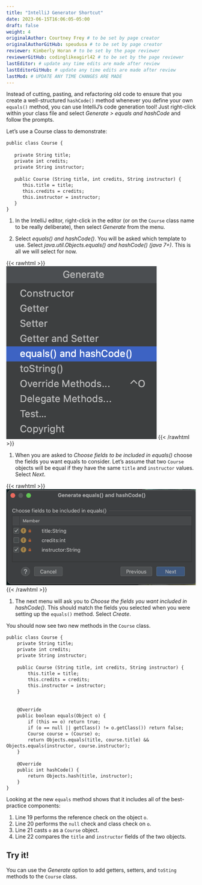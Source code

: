 ```yaml
---
title: "IntelliJ Generator Shortcut"
date: 2023-06-15T16:06:05-05:00
draft: false
weight: 4 
originalAuthor: Courtney Frey # to be set by page creator
originalAuthorGitHub: speudusa # to be set by page creator
reviewer: Kimberly Horan # to be set by the page reviewer
reviewerGitHub: codinglikeagirl42 # to be set by the page reviewer
lastEditor: # update any time edits are made after review
lastEditorGitHub: # update any time edits are made after review
lastMod: # UPDATE ANY TIME CHANGES ARE MADE
---
```


Instead of cutting, pasting, and refactoring old code to ensure that you create a well-structured `hashCode()` method whenever you define your own `equals()` method, you can use IntelliJ’s code generation tool! Just right-click within your class file and select _Generate > equals and hashCode_ and follow the prompts.

Let’s use a Course class to demonstrate:

```java{linenos=table,hl_lines=[],linenostart=1}
public class Course {

   private String title;
   private int credits;
   private String instructor;

   public Course (String title, int credits, String instructor) {
      this.title = title;
      this.credits = credits;
      this.instructor = instructor;
   }
}
```

1. In the IntelliJ editor, right-click in the editor (or on the `Course` class name to be really deliberate), then select _Generate_ from the menu.

1. Select _equals() and hashCode()_.  You will be asked which template to use.  Select _java.util.Objects.equals() and hashCode() (java 7+)_.  This is all we will select for now.

{{< rawhtml >}}
   <img src="../images/equals-hasCode.png" alt="menu for shortcuts" />
{{< /rawhtml >}}

1. When you are asked to _Choose fields to be included in equals()_  choose the fields you want equals to consider. Let’s assume that two `Course` objects will be equal if they have the same `title` and `instructor` values.  Select _Next_.

{{< rawhtml >}}
   <img src="../images/select-elements.png" alt="menu selecting fields" />
{{< /rawhtml >}}

1. The next menu will ask you to _Choose the fields you want included in hashCode()_.  This should match the fields you selected when you were setting up the `equals()` method.  Select _Create_.

You should now see two new methods in the `Course` class.

```java{linenos=table,hl_lines=[],linenostart=1}
public class Course {
    private String title;
    private int credits;
    private String instructor;

    public Course (String title, int credits, String instructor) {
        this.title = title;
        this.credits = credits;
        this.instructor = instructor;
    }


    @Override
    public boolean equals(Object o) {
        if (this == o) return true;
        if (o == null || getClass() != o.getClass()) return false;
        Course course = (Course) o;
        return Objects.equals(title, course.title) && Objects.equals(instructor, course.instructor);
    }

    @Override
    public int hashCode() {
        return Objects.hash(title, instructor);
    }
}
```

Looking at the new `equals` method shows that it includes all of the best-practice components:

   1. Line 19 performs the reference check on the object `o`.
   1. Line 20 performs the `null` check and class check on `o`.
   1. Line 21 casts `o` as a `Course` object.
   1. Line 22 compares the `title` and `instructor` fields of the two objects.

## Try it! 

You can use the _Generate_ option to add getters, setters, and `toSting` methods to the `Course` class.